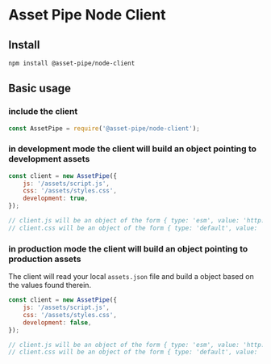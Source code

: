 # Asset Pipe Node Client

## Install

```sh
npm install @asset-pipe/node-client
```

## Basic usage

### include the client

```js
const AssetPipe = require('@asset-pipe/node-client');
```

### in development mode the client will build an object pointing to development assets

```js
const client = new AssetPipe({
    js: '/assets/script.js',
    css: '/assets/styles.css',
    development: true,
});

// client.js will be an object of the form { type: 'esm', value: 'http://<localhost>:<port>/assets/script.js' }
// client.css will be an object of the form { type: 'default', value: 'http://<localhost>:<port>/assets/styles.css' }
```

### in production mode the client will build an object pointing to production assets

The client will read your local `assets.json` file and build a object based on the values found therein.

```js
const client = new AssetPipe({
    js: '/assets/script.js',
    css: '/assets/styles.css',
    development: false,
});

// client.js will be an object of the form { type: 'esm', value: 'http://<asset server>/finn/js/my-app/1.0.0/index.js' }
// client.css will be an object of the form { type: 'default', value: 'http://<asset server>/finn/css/my-app/1.0.0/index.css' }
```
